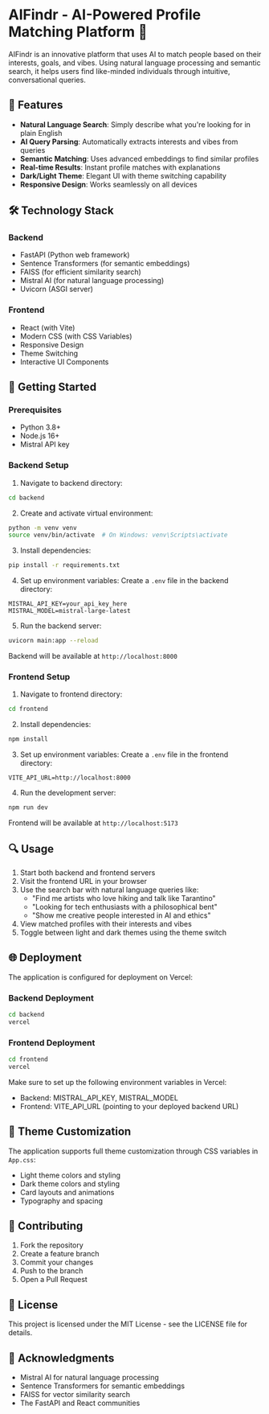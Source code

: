 # AIFindr - AI-Powered Profile Matching Platform 🤖

AIFindr is an innovative platform that uses AI to match people based on their interests, goals, and vibes. Using natural language processing and semantic search, it helps users find like-minded individuals through intuitive, conversational queries.

## 🌟 Features

- **Natural Language Search**: Simply describe what you're looking for in plain English
- **AI Query Parsing**: Automatically extracts interests and vibes from queries
- **Semantic Matching**: Uses advanced embeddings to find similar profiles
- **Real-time Results**: Instant profile matches with explanations
- **Dark/Light Theme**: Elegant UI with theme switching capability
- **Responsive Design**: Works seamlessly on all devices

## 🛠️ Technology Stack

### Backend
- FastAPI (Python web framework)
- Sentence Transformers (for semantic embeddings)
- FAISS (for efficient similarity search)
- Mistral AI (for natural language processing)
- Uvicorn (ASGI server)

### Frontend
- React (with Vite)
- Modern CSS (with CSS Variables)
- Responsive Design
- Theme Switching
- Interactive UI Components

## 🚀 Getting Started

### Prerequisites
- Python 3.8+
- Node.js 16+
- Mistral API key

### Backend Setup

1. Navigate to backend directory:
```bash
cd backend
```

2. Create and activate virtual environment:
```bash
python -m venv venv
source venv/bin/activate  # On Windows: venv\Scripts\activate
```

3. Install dependencies:
```bash
pip install -r requirements.txt
```

4. Set up environment variables:
Create a `.env` file in the backend directory:
```env
MISTRAL_API_KEY=your_api_key_here
MISTRAL_MODEL=mistral-large-latest
```

5. Run the backend server:
```bash
uvicorn main:app --reload
```
Backend will be available at `http://localhost:8000`

### Frontend Setup

1. Navigate to frontend directory:
```bash
cd frontend
```

2. Install dependencies:
```bash
npm install
```

3. Set up environment variables:
Create a `.env` file in the frontend directory:
```env
VITE_API_URL=http://localhost:8000
```

4. Run the development server:
```bash
npm run dev
```
Frontend will be available at `http://localhost:5173`

## 🔍 Usage

1. Start both backend and frontend servers
2. Visit the frontend URL in your browser
3. Use the search bar with natural language queries like:
   - "Find me artists who love hiking and talk like Tarantino"
   - "Looking for tech enthusiasts with a philosophical bent"
   - "Show me creative people interested in AI and ethics"
4. View matched profiles with their interests and vibes
5. Toggle between light and dark themes using the theme switch

## 🌐 Deployment

The application is configured for deployment on Vercel:

### Backend Deployment
```bash
cd backend
vercel
```

### Frontend Deployment
```bash
cd frontend
vercel
```

Make sure to set up the following environment variables in Vercel:
- Backend: MISTRAL_API_KEY, MISTRAL_MODEL
- Frontend: VITE_API_URL (pointing to your deployed backend URL)

## 🎨 Theme Customization

The application supports full theme customization through CSS variables in `App.css`:
- Light theme colors and styling
- Dark theme colors and styling
- Card layouts and animations
- Typography and spacing

## 🤝 Contributing

1. Fork the repository
2. Create a feature branch
3. Commit your changes
4. Push to the branch
5. Open a Pull Request

## 📝 License

This project is licensed under the MIT License - see the LICENSE file for details.

## 🙏 Acknowledgments

- Mistral AI for natural language processing
- Sentence Transformers for semantic embeddings
- FAISS for vector similarity search
- The FastAPI and React communities
